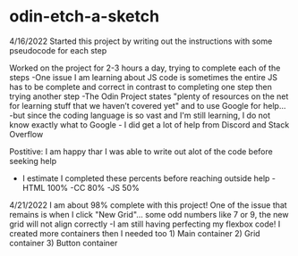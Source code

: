 # odin-etch-a-sketch
4/16/2022 Started this project by writing out the instructions with some pseudocode for each step

Worked on the project for 2-3 hours a day, trying to complete each of the steps
-One issue I am learning about JS code is sometimes the entire JS has to be complete and correct in contrast to completing one step then trying another step
-The Odin Project states "plenty of resources on the net for learning stuff that we haven’t covered yet" and to use Google for help... 
	-but since the coding language is so vast and I'm still learning, I do not know exactly what to Google
		- I did get a lot of help from Discord and Stack Overflow
		
Postitive: I am happy thar I was able to write out alot of the code before seeking help
- I estimate I completed these percents before reaching outside help
	-HTML 100%
	-CC    80%
	-JS    50%

4/21/2022
I am about 98% complete with this project! One of the issue that remains is when I click "New Grid"... some odd numbers like 7 or 9, the new grid will not align correctly
	-I am still having perfecting my flexbox code! I created more containers then I needed too 1) Main container   2) Grid container      3) Button container
